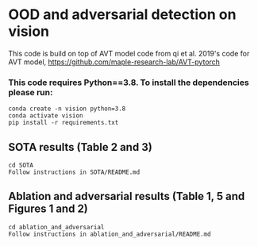 # OOD and adversarial detection on vision

  This code is build on top of AVT model code from qi et al. 2019's code for AVT model, https://github.com/maple-research-lab/AVT-pytorch

### This code requires Python==3.8. To install the dependencies please run:
    conda create -n vision python=3.8
    conda activate vision
    pip install -r requirements.txt
    
## SOTA results (Table 2 and 3)

    cd SOTA 
    Follow instructions in SOTA/README.md
    
## Ablation and adversarial results (Table 1, 5 and Figures 1 and 2)    
    
    cd ablation_and_adversarial  
    Follow instructions in ablation_and_adversarial/README.md
